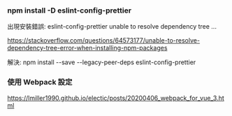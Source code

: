
### npm install -D eslint-config-prettier
出現安裝錯誤: 
eslint-config-prettier unable to resolve dependency tree ...

https://stackoverflow.com/questions/64573177/unable-to-resolve-dependency-tree-error-when-installing-npm-packages

解決: npm install --save --legacy-peer-deps eslint-config-prettier

### 使用 Webpack 設定 
https://lmiller1990.github.io/electic/posts/20200406_webpack_for_vue_3.html